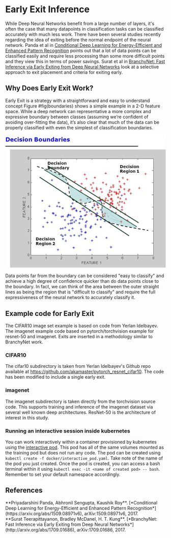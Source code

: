 # Early Exit Inference
While Deep Neural Networks benefit from a large number of layers, it's often the case that many datapoints in classification tasks can be classified accurately with much less work. There have been several studies recently regarding the idea of exiting before the normal endpoint of the neural network. Panda et al in [Conditional Deep Learning for Energy-Efficient and Enhanced Pattern Recognition](#panda) points out that a lot of data points can be classified easily and require less processing than some more difficult points and they view this in terms of power savings. Surat et al in [BranchyNet: Fast Inference via Early Exiting from Deep Neural Networks](#branchynet) look at a selective approach to exit placement and criteria for exiting early.

## Why Does Early Exit Work?
Early Exit is a strategy with a straightforward and easy to understand concept Figure #fig(boundaries) shows a simple example in a 2-D feature space. While a deep network can representative a more complex and expressive boundary between classes (assuming we’re confident of avoiding over-fitting the data), it’s also clear that much of the data can be properly classified with even the simplest of classification boundaries.

![Figure !fig(boundaries): Simple and more expressive classification boundaries](docs-src/docs/imgs/decision_boundary.png)

Data points far from the boundary can be considered "easy to classify" and achieve a high degree of confidence quicker than do data points close to the boundary. In fact, we can think of the area between the outer straight lines as being the region that is "difficult to classify" and require the full expressiveness of the neural network to accurately classify it.

## Example code for Early Exit
The CIFAR10 image set example is based on code from Yerlan Idelbayev. The imagenet example code based on pytorch/torchvision example for resnet-50 and imagenet. Exits are inserted in a methodology similar to BranchyNet work.

### CIFAR10
The cifar10 subdirectory is taken from Yerlan Idelbayev's Github repo available at https://github.com/akamaster/pytorch_resnet_cifar10. The code has been modified to include a single early exit. 

### imagenet
The imagenet subdirectory is taken directly from the torchvision source code. This supports training and inference of the imagenet dataset via several well known deep architectures. ResNet-50 is the architecture of interest in this study.

### Running an interactive session inside kubernetes
You can work interactively within a container provisioned by kubernetes using the [interactive pod](docker/interactive_pod.yaml). This pod has all of the same volumes mounted as the training pod but does not run any code. The pod can be created using `kubectl create -f docker/interactive_pod.yaml`. Take note of the name of the pod you just created. Once the pod is created, you can access a bash terminal within it using `kubectl exec -it <name of created pod> -- bash`. Remember to set your default namespace accordingly.

## References
<div id="panda"></div> **Priyadarshini Panda, Abhronil Sengupta, Kaushik Roy**.
    [*Conditional Deep Learning for Energy-Efficient and Enhanced Pattern Recognition*](https://arxiv.org/abs/1509.08971v6), arXiv:1509.08971v6, 2017.

<div id="branchynet"></div> **Surat Teerapittayanon, Bradley McDanel, H. T. Kung**.
    [*BranchyNet: Fast Inference via Early Exiting from Deep Neural Networks*](http://arxiv.org/abs/1709.01686), arXiv:1709.01686, 2017.